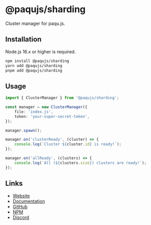 # @paqujs/sharding

Cluster manager for paqu.js.

## Installation

Node.js 16.x or higher is required.

```bash
npm install @paqujs/sharding
yarn add @paqujs/sharding
pnpm add @paqujs/sharding
```

## Usage

```ts
import { ClusterManager } from '@paqujs/sharding';

const manager = new ClusterManager({
    file: 'index.js',
    token: 'your-super-secret-token',
});

manager.spawn();

manager.on('clusterReady', (cluster) => {
    console.log(`Cluster ${cluster.id} is ready!`);
});

manager.on('allReady', (clusters) => {
    console.log(`All (${clusters.size}) clusters are ready!`);
});
```

## Links

-   [Website](https://paqujs.github.io/)
-   [Documentation](https://paqujs.github.io/packages/sharding)
-   [GitHub](https://github.com/paqujs/paqujs/tree/main/packages/sharding)
-   [NPM](https://www.npmjs.com/package/@paqujs/sharding)
-   [Discord](https://discord.gg/fJva3Scm5G)
